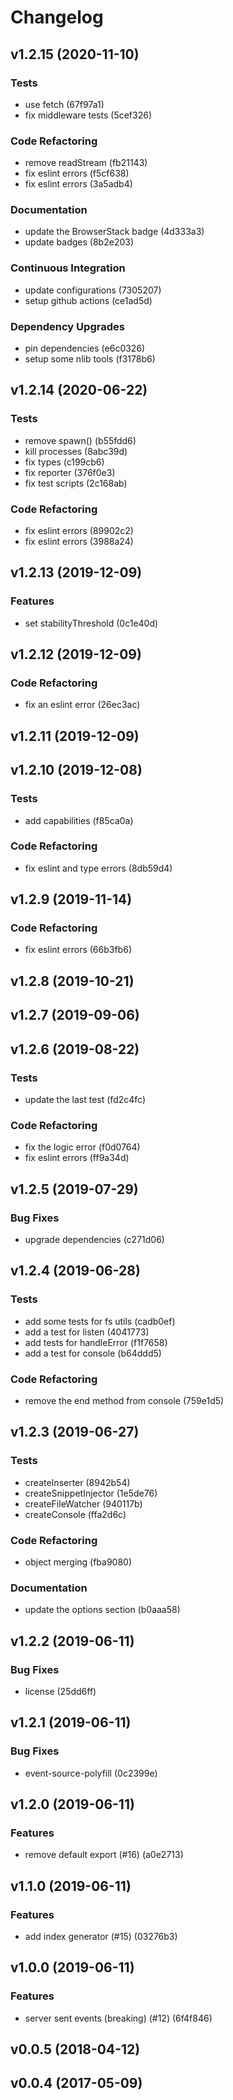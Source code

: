 # Changelog

## v1.2.15 (2020-11-10)

### Tests

- use fetch (67f97a1)
- fix middleware tests (5cef326)

### Code Refactoring

- remove readStream (fb21143)
- fix eslint errors (f5cf638)
- fix eslint errors (3a5adb4)

### Documentation

- update the BrowserStack badge (4d333a3)
- update badges (8b2e203)

### Continuous Integration

- update configurations (7305207)
- setup github actions (ce1ad5d)

### Dependency Upgrades

- pin dependencies (e6c0326)
- setup some nlib tools (f3178b6)


## v1.2.14 (2020-06-22)

### Tests

- remove spawn() (b55fdd6)
- kill processes (8abc39d)
- fix types (c199cb6)
- fix reporter (376f0e3)
- fix test scripts (2c168ab)

### Code Refactoring

- fix eslint errors (89902c2)
- fix eslint errors (3988a24)


## v1.2.13 (2019-12-09)

### Features

- set stabilityThreshold (0c1e40d)


## v1.2.12 (2019-12-09)

### Code Refactoring

- fix an eslint error (26ec3ac)


## v1.2.11 (2019-12-09)


## v1.2.10 (2019-12-08)

### Tests

- add capabilities (f85ca0a)

### Code Refactoring

- fix eslint and type errors (8db59d4)


## v1.2.9 (2019-11-14)

### Code Refactoring

- fix eslint errors (66b3fb6)


## v1.2.8 (2019-10-21)


## v1.2.7 (2019-09-06)


## v1.2.6 (2019-08-22)

### Tests

- update the last test (fd2c4fc)

### Code Refactoring

- fix the logic error (f0d0764)
- fix eslint errors (ff9a34d)


## v1.2.5 (2019-07-29)

### Bug Fixes

- upgrade dependencies (c271d06)


## v1.2.4 (2019-06-28)

### Tests

- add some tests for fs utils (cadb0ef)
- add a test for listen (4041773)
- add tests for handleError (f1f7658)
- add a test for console (b64ddd5)

### Code Refactoring

- remove the end method from console (759e1d5)


## v1.2.3 (2019-06-27)

### Tests

- createInserter (8942b54)
- createSnippetInjector (1e5de76)
- createFileWatcher (940117b)
- createConsole (ffa2d6c)

### Code Refactoring

- object merging (fba9080)

### Documentation

- update the options section (b0aaa58)


## v1.2.2 (2019-06-11)

### Bug Fixes

- license (25dd6ff)


## v1.2.1 (2019-06-11)

### Bug Fixes

- event-source-polyfill (0c2399e)


## v1.2.0 (2019-06-11)

### Features

- remove default export (#16) (a0e2713)


## v1.1.0 (2019-06-11)

### Features

- add index generator (#15) (03276b3)


## v1.0.0 (2019-06-11)

### Features

- server sent events (breaking) (#12) (6f4f846)


## v0.0.5 (2018-04-12)


## v0.0.4 (2017-05-09)


